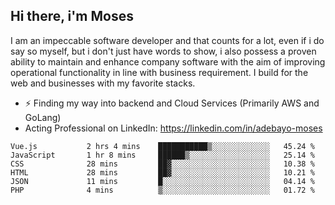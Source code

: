 ## Hi there, i'm Moses

I am an impeccable software developer and that counts for a lot, even if i do say so myself, but i don't just have words to show, i also possess a proven ability to maintain and enhance company software with the aim of improving operational functionality in line with business requirement. I build for the web and businesses with my favorite stacks.
- ⚡ Finding my way into backend and Cloud Services (Primarily AWS and GoLang)
- Acting Professional on LinkedIn: https://linkedin.com/in/adebayo-moses

<!--START_SECTION:waka-->

```text
Vue.js           2 hrs 4 mins    ███████████▒░░░░░░░░░░░░░   45.24 %
JavaScript       1 hr 8 mins     ██████▒░░░░░░░░░░░░░░░░░░   25.14 %
CSS              28 mins         ██▓░░░░░░░░░░░░░░░░░░░░░░   10.38 %
HTML             28 mins         ██▓░░░░░░░░░░░░░░░░░░░░░░   10.21 %
JSON             11 mins         █░░░░░░░░░░░░░░░░░░░░░░░░   04.14 %
PHP              4 mins          ▒░░░░░░░░░░░░░░░░░░░░░░░░   01.72 %
```

<!--END_SECTION:waka-->

